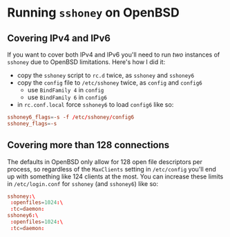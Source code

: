 # Running `sshoney` on OpenBSD

## Covering IPv4 and IPv6

If you want to cover both IPv4 and IPv6 you'll need to run _two_ instances of
`sshoney` due to OpenBSD limitations. Here's how I did it:

- copy the `sshoney` script to `rc.d` twice, as `sshoney` and `sshoney6`
- copy the `config` file to `/etc/sshoney` twice, as `config` and `config6`
  - use `BindFamily 4` in `config`
  - use `BindFamily 6` in `config6`
- in `rc.conf.local` force `sshoney6` to load `config6` like so:

```conf
sshoney6_flags=-s -f /etc/sshoney/config6
sshoney_flags=-s
```

## Covering more than 128 connections

The defaults in OpenBSD only allow for 128 open file descriptors per process,
so regardless of the `MaxClients` setting in `/etc/config` you'll end up with
something like 124 clients at the most.
You can increase these limits in `/etc/login.conf` for `sshoney` (and
`sshoney6`) like so:

```conf
sshoney:\
 :openfiles=1024:\
 :tc=daemon:
sshoney6:\
 :openfiles=1024:\
 :tc=daemon:
```
